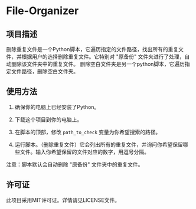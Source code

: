 # File-Organizer
## 项目描述
删除重复文件是一个Python脚本，它遍历指定的文件路径，找出所有的重复文件，并根据用户的选择删除重复文件。它特别对 "原备份" 文件夹进行了处理，自动删除该文件夹中的重复文件。
删除空白文件夹是另一个python脚本，它遍历指定文件路径，删除空白文件夹。
## 使用方法

1. 确保你的电脑上已经安装了Python。

2. 下载这个项目到你的电脑上。

3. 在脚本的顶部，修改 `path_to_check` 变量为你希望搜索的路径。

4. 运行脚本。（删除重复文件）它会列出所有的重复文件，并询问你希望保留哪些文件。输入你希望保留的文件对应的数字，用逗号分隔。

注意：脚本默认会自动删除 "原备份" 文件夹中的重复文件。

## 许可证
此项目采用MIT许可证。详情请见LICENSE文件。
